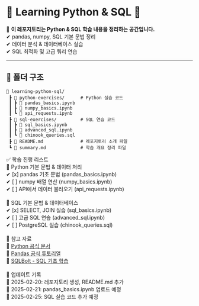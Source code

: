 # 📝 Learning Python & SQL 🚀

📌 **이 레포지토리는 Python & SQL 학습 내용을 정리하는 공간입니다.**  
✔ pandas, numpy, SQL 기본 문법 정리  
✔ 데이터 분석 & 데이터베이스 실습  
✔ SQL 최적화 및 고급 쿼리 연습  

---

## 📂 폴더 구조
```plaintext
📂 learning-python-sql/
 ┣ 📂 python-exercises/      # Python 실습 코드
 ┃ ┣ 📜 pandas_basics.ipynb
 ┃ ┣ 📜 numpy_basics.ipynb
 ┃ ┗ 📜 api_requests.ipynb
 ┣ 📂 sql-exercises/         # SQL 연습 코드
 ┃ ┣ 📜 sql_basics.ipynb
 ┃ ┣ 📜 advanced_sql.ipynb
 ┃ ┗ 📜 chinook_queries.sql
 ┣ 📜 README.md              # 레포지토리 소개 파일
 ┗ 📜 summary.md             # 학습 개요 정리 파일
```

✅ 학습 진행 리스트\
📌 Python 기본 문법 & 데이터 처리\
✔ [x] pandas 기초 문법 (pandas_basics.ipynb)\
✔ [ ] numpy 배열 연산 (numpy_basics.ipynb)\
✔ [ ] API에서 데이터 불러오기 (api_requests.ipynb)\
\
📌 SQL 기본 문법 & 데이터베이스\
✔ [x] SELECT, JOIN 실습 (sql_basics.ipynb)\
✔ [ ] 고급 SQL 연습 (advanced_sql.ipynb)\
✔ [ ] PostgreSQL 실습 (chinook_queries.sql)\
\
📌 참고 자료\
📖 [Python 공식 문서](https://docs.python.org/3/)\
📖 [Pandas 공식 튜토리얼](https://pandas.pydata.org/docs/#)\
📖 [SQLBolt - SQL 기초 학습](https://sqlbolt.com/)\
\
📌 업데이트 기록\
📌 2025-02-20: 레포지토리 생성, README.md 추가\
📌 2025-02-21: pandas_basics.ipynb 업로드 예정\
📌 2025-02-25: SQL 실습 코드 추가 예정
